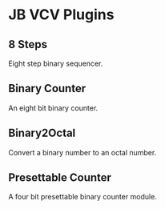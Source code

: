 # JB VCV Plugins

## 8 Steps
Eight step binary sequencer.

## Binary Counter
An eight bit binary counter.

## Binary2Octal
Convert a binary number to an octal number.

## Presettable Counter
A four bit presettable binary counter module.

